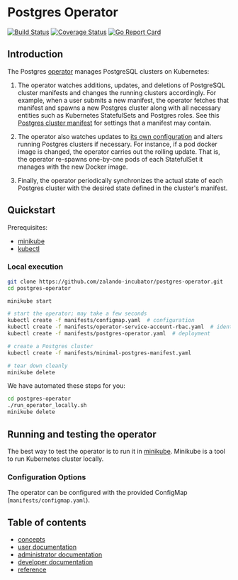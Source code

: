 # Postgres Operator

[![Build Status](https://travis-ci.org/zalando-incubator/postgres-operator.svg?branch=master)](https://travis-ci.org/zalando-incubator/postgres-operator)
[![Coverage Status](https://coveralls.io/repos/github/zalando-incubator/postgres-operator/badge.svg)](https://coveralls.io/github/zalando-incubator/postgres-operator)
[![Go Report Card](https://goreportcard.com/badge/github.com/zalando-incubator/postgres-operator)](https://goreportcard.com/report/github.com/zalando-incubator/postgres-operator)

## Introduction

The Postgres [operator](https://coreos.com/blog/introducing-operators.html)
manages PostgreSQL clusters on Kubernetes:

1. The operator watches additions, updates, and deletions of PostgreSQL cluster
   manifests and changes the running clusters accordingly.  For example, when a
   user submits a new manifest, the operator fetches that manifest and spawns a
   new Postgres cluster along with all necessary entities such as Kubernetes
   StatefulSets and Postgres roles.  See this
   [Postgres cluster manifest](manifests/complete-postgres-manifest.yaml)
   for settings that a manifest may contain.

2. The operator also watches updates to [its own configuration](manifests/configmap.yaml)
   and alters running Postgres clusters if necessary.  For instance, if a pod
   docker image is changed, the operator carries out the rolling update.  That
   is, the operator re-spawns one-by-one pods of each StatefulSet it manages
   with the new Docker image.

3. Finally, the operator periodically synchronizes the actual state of each
   Postgres cluster with the desired state defined in the cluster's manifest.


## Quickstart

Prerequisites:

* [minikube](https://github.com/kubernetes/minikube/releases)
* [kubectl](https://kubernetes.io/docs/tasks/tools/install-kubectl/#install-kubectl-binary-via-curl)

### Local execution

```bash
git clone https://github.com/zalando-incubator/postgres-operator.git
cd postgres-operator

minikube start

# start the operator; may take a few seconds
kubectl create -f manifests/configmap.yaml  # configuration
kubectl create -f manifests/operator-service-account-rbac.yaml  # identity and permissions
kubectl create -f manifests/postgres-operator.yaml  # deployment

# create a Postgres cluster
kubectl create -f manifests/minimal-postgres-manifest.yaml

# tear down cleanly
minikube delete
```

We have automated these steps for you:
```bash
cd postgres-operator
./run_operator_locally.sh
minikube delete
```

## Running and testing the operator

The best way to test the operator is to run it in [minikube](https://kubernetes.io/docs/getting-started-guides/minikube/).
Minikube is a tool to run Kubernetes cluster locally.

### Configuration Options

The operator can be configured with the provided ConfigMap (`manifests/configmap.yaml`).

## Table of contents

* [concepts](docs/concepts.md)
* [user documentation](docs/user.md)
* [administrator documentation](docs/administrator.md)
* [developer documentation](docs/developer.md)
* [reference](docs/reference.md)
